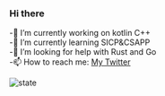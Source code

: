 ### Hi there

-🔭 I’m currently working on kotlin C++  
-🌱 I’m currently learning SICP&CSAPP  
-🤔 I’m looking for help with Rust and Go  
-📫 How to reach me: [My Twitter](https://twitter.com/Suzuya_cl)  

![state](https://github-readme-stats.vercel.app/api?username=Suzuya-arch&show_icons=true&icon_color=BA55D3&text_color=718096&bg_color=ffffff)  
